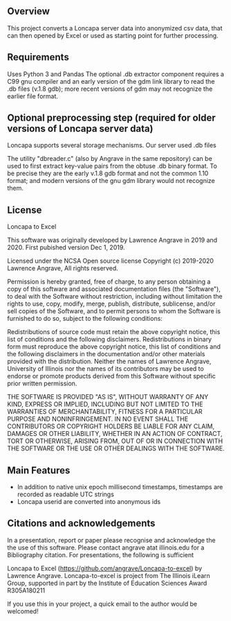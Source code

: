 ## Overview

This project converts a Loncapa server data into anonymized csv data, that can then opened by Excel or used as starting point for further processing.

## Requirements

Uses Python 3 and Pandas
The optional .db extractor component requires a C99 gnu compiler and an early version of the gdm link library to read the .db files (v.1.8 gdb); more recent versions of gdm may not recognize the earlier file format.

## Optional preprocessing step (required for older versions of Loncapa server data)

Loncapa supports several storage mechanisms. Our server used .db files

The utility "dbreader.c" (also by Angrave in the same repository) can be used to first extract key-value pairs from the obtuse .db binary format. To be precise they are the early v.1.8 gdb format and not the common 1.10 format; and modern versions of the gnu gdm library would not recognize them.

## License

Loncapa to Excel

This software was originally developed by Lawrence Angrave in 2019 and 2020. First pubished version Dec 1, 2019.

Licensed under the NCSA Open source license Copyright (c) 2019-2020 Lawrence Angrave, All rights reserved.

Permission is hereby granted, free of charge, to any person obtaining a copy of this software and associated documentation files (the "Software"), to deal with the Software without restriction, including without limitation the rights to use, copy, modify, merge, publish, distribute, sublicense, and/or sell copies of the Software, and to permit persons to whom the Software is furnished to do so, subject to the following conditions:

Redistributions of source code must retain the above copyright notice, this list of conditions and the following disclaimers. Redistributions in binary form must reproduce the above copyright notice, this list of conditions and the following disclaimers in the documentation and/or other materials provided with the distribution. Neither the names of Lawrence Angrave, University of Illinois nor the names of its contributors may be used to endorse or promote products derived from this Software without specific prior written permission.

THE SOFTWARE IS PROVIDED "AS IS", WITHOUT WARRANTY OF ANY KIND, EXPRESS OR IMPLIED, INCLUDING BUT NOT LIMITED TO THE WARRANTIES OF MERCHANTABILITY, FITNESS FOR A PARTICULAR PURPOSE AND NONINFRINGEMENT. IN NO EVENT SHALL THE CONTRIBUTORS OR COPYRIGHT HOLDERS BE LIABLE FOR ANY CLAIM, DAMAGES OR OTHER LIABILITY, WHETHER IN AN ACTION OF CONTRACT, TORT OR OTHERWISE, ARISING FROM, OUT OF OR IN CONNECTION WITH THE SOFTWARE OR THE USE OR OTHER DEALINGS WITH THE SOFTWARE. 

## Main Features

* In addition to native unix epoch millisecond timestamps, timestamps are recorded as readable UTC strings
* Loncapa userid are converted into anonymous ids

## Citations and acknowledgements

In a presentation, report or paper please recognise and acknowledge the the use of this software. Please contact angrave atat illinois.edu for a Bibliography citation. For presentations, the following is sufficient

Loncapa to Excel (https://github.com/angrave/Loncapa-to-excel) by Lawrence Angrave. 
Loncapa-to-excel is project from The Illinois iLearn Group, supported in part by the Institute of Education Sciences Award R305A180211

If you use this in your project, a quick email to the author would be welcomed!
